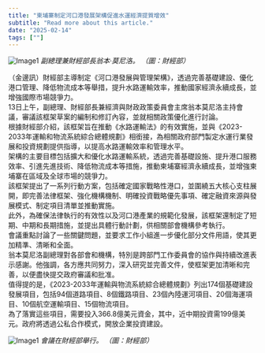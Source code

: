 ```yaml
---
title: "柬埔寨制定河口港發展架構促進水運經濟提質增效"
subtitle: "Read more about this article."
date: "2025-02-14"
tags: [""]
---
```


![Image1](/thumbnails/River-Port-Development.jpg "Meeting")
*副總理兼財經部長翁本‧莫尼洛。 （圖：財經部）*

（金邊訊）財經部主導制定《河口港發展與管理架構》，透過完善基礎建設、優化港口管理、降低物流成本等舉措，提升水路運輸效率，推動國家經濟永續成長，並增強國際市場競爭力。
<br/>
13日上午，副總理、財經部長兼經濟與財政政策委員會主席翁本莫尼洛主持會議，審議該框架草案的編制和修訂內容，並就相關政策優化進行討論。
<br/>
根據財經部介紹，該框架旨在推動《水路運輸法》的有效實施，並與《2023-2033年運輸和物流系統綜合總體規劃》相銜接，為相關政府部門製定水運行業發展和投資規劃提供指導，以提高水路運輸效率和管理水平。
<br/>
架構的主要目標包括擴大和優化水路運輸系統，透過完善基礎設施、提升港口服務效率、引進先進技術、降低物流成本等措施，推動柬埔寨經濟永續成長，並增強柬埔寨在區域及全球市場的競爭力。
<br/>
該框架提出了一系列行動方案，包括確定國家戰略性港口，並圍繞五大核心支柱展開，即完善法律框架、強化機構機制、明確投資戰略優先事項、確定融資來源與發展模式、制定項目清單並推動實施。
<br/>
此外，為確保法律執行的有效性以及河口港產業的規範化發展，該框架還制定了短期、中期和長期措施，並提出具體行動計劃，供相關部會機構參考執行。
<br/>
會議重點討論了一些關鍵問題，並要求工作小組進一步優化部分文件用語，使其更加精準、清晰和全面。
<br/>
翁本莫尼洛副總理對各部會和機構，特別是跨部門工作委員會的協作與持續改進表示感謝。他強調，各方應共同努力，深入研究並完善文件，使框架更加清晰和完善，以便盡快提交政府審議和批准。
<br/>
值得提的是，《2023-2033年運輸與物流系統綜合總體規劃》列出174個基礎建設發展項目，包括94個道路項目、8個鐵路項目、23個內陸運河項目、20個海運項目、10個航空運輸項目、15個物流項目。
<br/>
為了落實這些項目，需要投入366.8億美元資金，其中，近中期投資需199億美元。政府將透過公私合作模式，開放企業投資建設。

![Image1](/images/River-Port-Development/img1.jpg "Meeting")
*會議在財經部舉行。 （圖：財經部）*